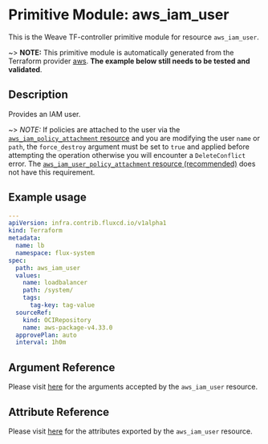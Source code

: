 
# Primitive Module: aws_iam_user

This is the Weave TF-controller primitive module for resource `aws_iam_user`.

~> **NOTE:** This primitive module is automatically generated from the Terraform provider [aws](https://registry.terraform.io/providers/hashicorp/aws/latest/docs/resources/iam_user). **The example below still needs to be tested and validated**.

## Description

Provides an IAM user.

~> *NOTE:* If policies are attached to the user via the [`aws_iam_policy_attachment` resource](/docs/providers/aws/r/iam_policy_attachment.html) and you are modifying the user `name` or `path`, the `force_destroy` argument must be set to `true` and applied before attempting the operation otherwise you will encounter a `DeleteConflict` error. The [`aws_iam_user_policy_attachment` resource (recommended)](/docs/providers/aws/r/iam_user_policy_attachment.html) does not have this requirement.

## Example usage

```yaml
---
apiVersion: infra.contrib.fluxcd.io/v1alpha1
kind: Terraform
metadata:
  name: lb
  namespace: flux-system
spec:
  path: aws_iam_user
  values:
    name: loadbalancer
    path: /system/
    tags:
      tag-key: tag-value
  sourceRef:
    kind: OCIRepository
    name: aws-package-v4.33.0
  approvePlan: auto
  interval: 1h0m
```

## Argument Reference

Please visit [here](https://registry.terraform.io/providers/hashicorp/aws/latest/docs/resources/iam_user#argument-reference) for the arguments accepted by the `aws_iam_user` resource.

## Attribute Reference

Please visit [here](https://registry.terraform.io/providers/hashicorp/aws/latest/docs/resources/iam_user#attributes-reference) for the attributes exported by the `aws_iam_user` resource.

